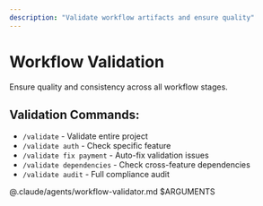 ```yaml
---
description: "Validate workflow artifacts and ensure quality"
---
```


# Workflow Validation

Ensure quality and consistency across all workflow stages.

## Validation Commands:
- `/validate` - Validate entire project
- `/validate auth` - Check specific feature
- `/validate fix payment` - Auto-fix validation issues
- `/validate dependencies` - Check cross-feature dependencies
- `/validate audit` - Full compliance audit

@.claude/agents/workflow-validator.md $ARGUMENTS